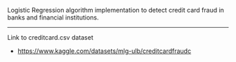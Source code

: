 Logistic Regression algorithm implementation to detect credit card fraud in banks and financial institutions.


***********************************************************
Link to creditcard.csv dataset
- https://www.kaggle.com/datasets/mlg-ulb/creditcardfraudc
